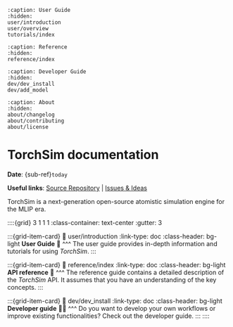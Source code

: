 
```{toctree}
:caption: User Guide
:hidden:
user/introduction
user/overview
tutorials/index
```

```{toctree}
:caption: Reference
:hidden:
reference/index
```

```{toctree}
:caption: Developer Guide
:hidden:
dev/dev_install
dev/add_model
```

```{toctree}
:caption: About
:hidden:
about/changelog
about/contributing
about/license
```

# TorchSim documentation

**Date**: {sub-ref}`today`

**Useful links**:
[Source Repository](https://github.com/TorchSim/torch-sim) |
[Issues & Ideas](https://github.com/TorchSim/torch-sim/issues)

TorchSim is a next-generation open-source atomistic simulation engine for the MLIP era.

::::{grid} 3 1 1 1
:class-container: text-center
:gutter: 3

:::{grid-item-card}
:link: user/introduction
:link-type: doc
:class-header: bg-light
**User Guide** 🚀
^^^
The user guide provides in-depth information and tutorials for using *TorchSim*.
:::

:::{grid-item-card}
:link: reference/index
:link-type: doc
:class-header: bg-light
**API reference** 📖
^^^
The reference guide contains a detailed description of the *TorchSim* API. It
assumes that you have an understanding of the key concepts.
:::

:::{grid-item-card}
:link: dev/dev_install
:link-type: doc
:class-header: bg-light
**Developer guide** 👩‍💻
^^^
Do you want to develop your own workflows or improve existing functionalities?
Check out the developer guide.
:::
::::
